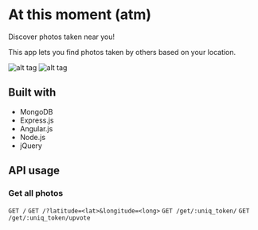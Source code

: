 # At this moment (atm)
Discover photos taken near you!

This app lets you find photos taken by others based on your location. 


![alt tag](https://raw.githubusercontent.com/clanofnoobs/atm/master/public/images/screen.png)
![alt tag](https://raw.githubusercontent.com/clanofnoobs/atm/master/public/images/screen2.png)

## Built with
<ul>
  <li>MongoDB</li>
  <li>Express.js</li>
  <li>Angular.js</li>
  <li>Node.js</li>
  <li>jQuery</li>
</ul>

## API usage
### Get all photos
`
GET /
`
`
GET /?latitude=<lat>&longitude=<long>
`
`
GET /get/:uniq_token/
`
`
GET /get/:uniq_token/upvote
`

